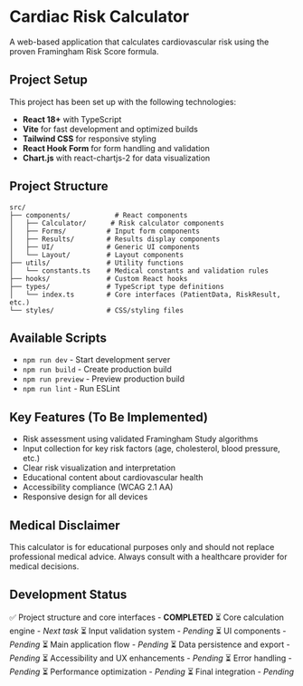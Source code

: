 # Cardiac Risk Calculator

A web-based application that calculates cardiovascular risk using the proven Framingham Risk Score formula.

## Project Setup

This project has been set up with the following technologies:

- **React 18+** with TypeScript
- **Vite** for fast development and optimized builds
- **Tailwind CSS** for responsive styling
- **React Hook Form** for form handling and validation
- **Chart.js** with react-chartjs-2 for data visualization

## Project Structure

```
src/
├── components/           # React components
│   ├── Calculator/      # Risk calculator components
│   ├── Forms/          # Input form components
│   ├── Results/        # Results display components
│   ├── UI/             # Generic UI components
│   └── Layout/         # Layout components
├── utils/              # Utility functions
│   └── constants.ts    # Medical constants and validation rules
├── hooks/              # Custom React hooks
├── types/              # TypeScript type definitions
│   └── index.ts        # Core interfaces (PatientData, RiskResult, etc.)
└── styles/             # CSS/styling files
```

## Available Scripts

- `npm run dev` - Start development server
- `npm run build` - Create production build
- `npm run preview` - Preview production build
- `npm run lint` - Run ESLint

## Key Features (To Be Implemented)

- Risk assessment using validated Framingham Study algorithms
- Input collection for key risk factors (age, cholesterol, blood pressure, etc.)
- Clear risk visualization and interpretation
- Educational content about cardiovascular health
- Accessibility compliance (WCAG 2.1 AA)
- Responsive design for all devices

## Medical Disclaimer

This calculator is for educational purposes only and should not replace professional medical advice. Always consult with a healthcare provider for medical decisions.

## Development Status

✅ Project structure and core interfaces - **COMPLETED**
⏳ Core calculation engine - *Next task*
⏳ Input validation system - *Pending*
⏳ UI components - *Pending*
⏳ Main application flow - *Pending*
⏳ Data persistence and export - *Pending*
⏳ Accessibility and UX enhancements - *Pending*
⏳ Error handling - *Pending*
⏳ Performance optimization - *Pending*
⏳ Final integration - *Pending*